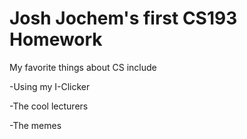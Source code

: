 # Josh Jochem's first CS193 Homework

My favorite things about CS include

-Using my I-Clicker

-The cool lecturers

-The memes
